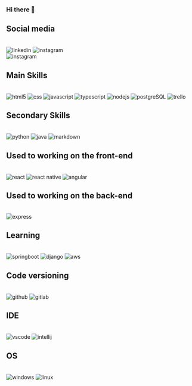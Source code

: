 ### Hi there 👋
<!-- 
![Italo GitHub stats](https://github-readme-stats.vercel.app/api?username=italosaager&show_icons=true&theme=radical)
-->

## Social media
<div style="display: inline_block"><br/>
<img align="center" alt="linkedin" src"https://img.shields.io/badge/LinkedIn-0077B5?style=for-the-badge&logo=linkedin&logoColor=white" />
<img align="center" alt="instagram" src"https://img.shields.io/badge/Instagram-E4405F?style=for-the-badge&logo=instagram&logoColor=white" />
</div>
<img align="center" alt="instagram" src"https://img.shields.io/badge/Instagram-E4405F?style=for-the-badge&logo=instagram&logoColor=white" />



## Main Skills
<div style="display: inline_block"><br/>
<img align="center" alt="html5" src"https://github.com/tandpfun/skill-icons/blob/main/icons/HTML.svg" />
<img align="center" alt="css" src"https://img.shields.io/badge/CSS-239120?&style=for-the-badge&logo=css3&logoColor=white" />
<img align="center" alt="javascript" src"https://img.shields.io/badge/JavaScript-F7DF1E?style=for-the-badge&logo=javascript&logoColor=black" />
<img align="center" alt="typescript" src"https://img.shields.io/badge/TypeScript-007ACC?style=for-the-badge&logo=typescript&logoColor=white" />
<img align="center" alt="nodejs" src"https://img.shields.io/badge/Node.js-43853D?style=for-the-badge&logo=node.js&logoColor=white" />
<img align="center" alt="postgreSQL" src"https://img.shields.io/badge/PostgreSQL-316192?style=for-the-badge&logo=postgresql&logoColor=white" />
<img align="center" alt="trello" src"https://img.shields.io/badge/Trello-0052CC?style=for-the-badge&logo=trello&logoColor=white" />
  
</div>

## Secondary Skills
<div style="display: inline_block"><br/>
<img align="center" alt="python" src"https://img.shields.io/badge/Python-3776AB?style=for-the-badge&logo=python&logoColor=white" />
<img align="center" alt="java" src"https://img.shields.io/badge/Java-ED8B00?style=for-the-badge&logo=openjdk&logoColor=white" />
<img align="center" alt="markdown" src"https://img.shields.io/badge/Markdown-000000?style=for-the-badge&logo=markdown&logoColor=white" />
</div>

## Used to working on the front-end
<div style="display: inline_block"><br/>
<img align="center" alt="react" src"https://img.shields.io/badge/React-20232A?style=for-the-badge&logo=react&logoColor=61DAFB" />
<img align="center" alt="react native" src"https://img.shields.io/badge/React_Native-20232A?style=for-the-badge&logo=react&logoColor=61DAFB" />
<img align="center" alt="angular" src"https://img.shields.io/badge/Angular-DD0031?style=for-the-badge&logo=angular&logoColor=white" />
</div>

## Used to working on the back-end
<div style="display: inline_block"><br/>
<img align="center" alt="express" src"https://img.shields.io/badge/Express.js-404D59?style=for-the-badge" />
</div>

## Learning
<div style="display: inline_block"><br/>
<img align="center" alt="springboot" src"https://img.shields.io/badge/Spring-6DB33F?style=for-the-badge&logo=spring&logoColor=white" />
<img align="center" alt="django" src"https://img.shields.io/badge/Django-092E20?style=for-the-badge&logo=django&logoColor=white" />
<img align="center" alt="aws" src"https://img.shields.io/badge/Amazon_AWS-232F3E?style=for-the-badge&logo=amazon-aws&logoColor=white" />
</div>

## Code versioning
<div style="display: inline_block"><br/>
<img align="center" alt="github" src"https://img.shields.io/badge/GitHub-100000?style=for-the-badge&logo=github&logoColor=white" />
<img align="center" alt="gitlab" src"https://img.shields.io/badge/GitLab-330F63?style=for-the-badge&logo=gitlab&logoColor=white" />
</div>


## IDE
<div style="display: inline_block"><br/>
<img align="center" alt="vscode" src"https://img.shields.io/badge/Visual_Studio_Code-0078D4?style=for-the-badge&logo=visual%20studio%20code&logoColor=white" />
<img align="center" alt="intellij" src"https://img.shields.io/badge/IntelliJ_IDEA-000000.svg?style=for-the-badge&logo=intellij-idea&logoColor=white" />
</div>

## OS
<div style="display: inline_block"><br/>
<img align="center" alt="windows" src"https://img.shields.io/badge/Windows-0078D6?style=for-the-badge&logo=windows&logoColor=white" />
<img align="center" alt="linux" src"https://img.shields.io/badge/Linux-FCC624?style=for-the-badge&logo=linux&logoColor=black" />
</div>

